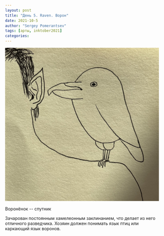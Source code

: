 ```yaml
---
layout: post
title: "День 5. Raven. Ворон"
date: 2021-10-5
author: "Sergey Pomerantsev"
tags: [арты, inktober2021]
categories:
---
```


![](/assets/images/inktober21-5.jpg)

Воронёнок -- спутник

Зачарован постоянным хамелеонным заклинанием, что делает из него отличного разведчика. Хозяин должен понимать язык птиц или каркающий язык воронов.
